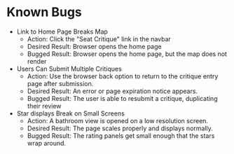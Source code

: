# Known Bugs

* Link to Home Page Breaks Map
  * Action: Click the "Seat Critique" link in the navbar
  * Desired Result: Browser opens the home page
  * Bugged Result: Browser opens the home page, but the map does not render
* Users Can Submit Multiple Critiques
  * Action: Use the browser back option to return to the critique entry page after submission.
  * Desired Result: An error or page expiration notice appears.
  * Bugged Result: The user is able to resubmit a critique, duplicating their review
* Star displays Break on Small Screens
  * Action: A bathroom view is opened on a low resolution screen.
  * Desired Result: The page scales properly and displays normally.
  * Bugged Result: The rating panels get small enough that the stars wrap around.
